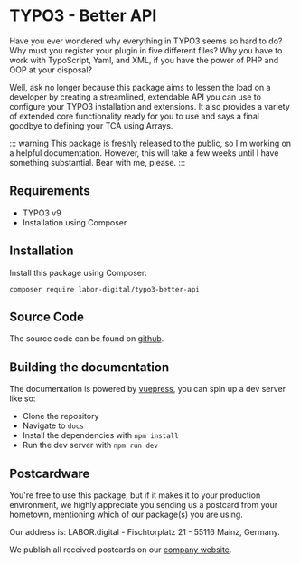 # TYPO3 - Better API

Have you ever wondered why everything in TYPO3 seems so hard to do? Why must you register your plugin in five different
files? Why you have to work with TypoScript, Yaml, and XML, if you have the power of PHP and OOP at your disposal?

Well, ask no longer because this package aims to lessen the load on a developer by creating a streamlined, extendable
API you can use to configure your TYPO3 installation and extensions. It also provides a variety of extended core
functionality ready for you to use and says a final goodbye to defining your TCA using Arrays.

::: warning This package is freshly released to the public, so I'm working on a helpful documentation. However, this
will take a few weeks until I have something substantial. Bear with me, please.
:::

## Requirements

- TYPO3 v9
- Installation using Composer

## Installation

Install this package using Composer:

```
composer require labor-digital/typo3-better-api
```

## Source Code

The source code can be found on [github](https://github.com/labor-digital/typo3-better-api).

## Building the documentation

The documentation is powered by [vuepress](https://vuepress.vuejs.org/), you can spin up a dev server like so:

- Clone the repository
- Navigate to ```docs```
- Install the dependencies with ```npm install```
- Run the dev server with ```npm run dev```

## Postcardware

You're free to use this package, but if it makes it to your production environment, we highly appreciate you sending us
a postcard from your hometown, mentioning which of our package(s) you are using.

Our address is: LABOR.digital - Fischtorplatz 21 - 55116 Mainz, Germany.

We publish all received postcards on our [company website](https://labor.digital).
